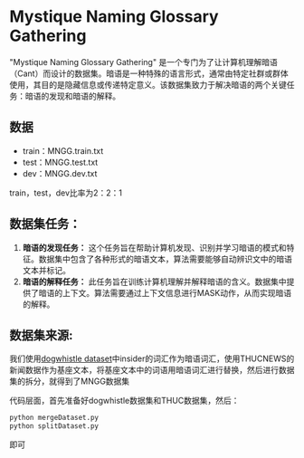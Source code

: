 # Mystique Naming Glossary Gathering

"Mystique Naming Glossary Gathering" 是一个专门为了让计算机理解暗语（Cant）而设计的数据集。暗语是一种特殊的语言形式，通常由特定社群或群体使用，其目的是隐藏信息或传递特定意义。该数据集致力于解决暗语的两个关键任务：暗语的发现和暗语的解释。

## 数据

- train：MNGG.train.txt
- test：MNGG.test.txt
- dev：MNGG.dev.txt

train，test，dev比率为2：2：1

## 数据集任务：

1. **暗语的发现任务：** 这个任务旨在帮助计算机发现、识别并学习暗语的模式和特征。数据集中包含了各种形式的暗语文本，算法需要能够自动辨识文中的暗语文本并标记。
2. **暗语的解释任务：** 此任务旨在训练计算机理解并解释暗语的含义。数据集中提供了暗语的上下文。算法需要通过上下文信息进行MASK动作，从而实现暗语的解释。

## 数据集来源:

我们使用[dogwhistle dataset](https://github.com/JetRunner/dogwhistle)中insider的词汇作为暗语词汇，使用THUCNEWS的新闻数据作为基座文本，将基座文本中的词语用暗语词汇进行替换，然后进行数据集的拆分，就得到了MNGG数据集

代码层面，首先准备好dogwhistle数据集和THUC数据集，然后：

```python
python mergeDataset.py
python splitDataset.py
```

即可
